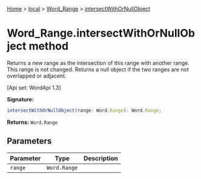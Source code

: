 [Home](./index) &gt; [local](local.md) &gt; [Word\_Range](local.word_range.md) &gt; [intersectWithOrNullObject](local.word_range.intersectwithornullobject.md)

# Word\_Range.intersectWithOrNullObject method

Returns a new range as the intersection of this range with another range. This range is not changed. Returns a null object if the two ranges are not overlapped or adjacent. 

 \[Api set: WordApi 1.3\]

**Signature:**
```javascript
intersectWithOrNullObject(range: Word.Range): Word.Range;
```
**Returns:** `Word.Range`

## Parameters

|  Parameter | Type | Description |
|  --- | --- | --- |
|  `range` | `Word.Range` |  |

